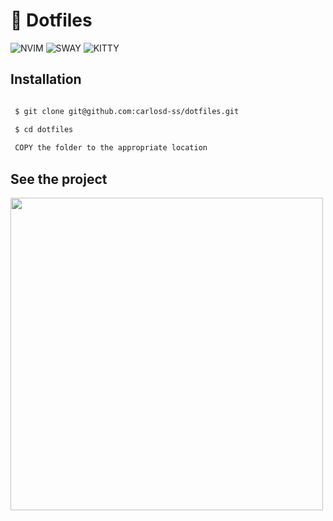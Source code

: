 # :open_file_folder: Dotfiles

![NVIM](https://img.shields.io/badge/nvim-%20-green)
![SWAY](https://img.shields.io/badge/sway-%20-blue)
![KITTY](https://img.shields.io/badge/kitty-%20-yellow)




## Installation


```zsh

 $ git clone git@github.com:carlosd-ss/dotfiles.git

 $ cd dotfiles
 
 COPY the folder to the appropriate location
```

## See the project

<img src="https://github.com/carlosdss22/dotfiles/blob/master/sway.png" height="500" widht="100">
